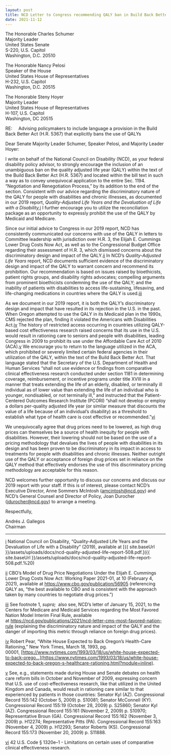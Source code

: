 ```yaml
---
layout: post
title: NCD Letter to Congress recommending QALY ban in Build Back Better Act
date: 2021-11-12
---
```

The Honorable Charles Schumer\
Majority Leader\
United States Senate\
S-220, U.S. Capitol\
Washington, D.C. 20510

The Honorable Nancy Pelosi\
Speaker of the House\
United States House of Representatives\
H-232, U.S. Capitol\
Washington, D.C. 20515

The Honorable Steny Hoyer\
Majority Leader\
United States House of Representatives\
H-107, U.S. Capitol\
Washington, DC 20515

RE:     Advising policymakers to include language a provision in the Build Back Better Act (H.R. 5367) that explicitly bans the use of QALYs

Dear Senate Majority Leader Schumer, Speaker Pelosi, and Majority Leader Hoyer:

I write on behalf of the National Council on Disability (NCD), as your federal disability policy advisor, to strongly encourage the inclusion of an unambiguous ban on the quality adjusted life year (QALY) within the text of the Build Back Better Act (H.R. 5367) and located within the bill text in such a way as to convey unequivocal application to the entire Sec. 1194. “Negotiation and Renegotiation Process,” by its addition to the end of the section. Consistent with our advice regarding the discriminatory nature of the QALY for people with disabilities and chronic illnesses, as documented in our 2019 report, *Quality-Adjusted Life Years and the Devaluation of Life with a Disability,*[i](https://ncd.gov/publications/2021/ncd-letter-qaly-ban#_edn1) I further encourage you to utilize the reconciliation package as an opportunity to expressly prohibit the use of the QALY by Medicaid and Medicare.

Since our initial advice to Congress in our 2019 report, NCD has consistently communicated our concerns with use of the QALY in letters to Committee leadership with jurisdiction over H.R. 3, the Elijah E. Cummings Lower Drug Costs Now Act, as well as to the Congressional Budget Office regarding their assessment of H.R. 3, which dismissed concerns about the discriminatory design and impact of the QALY.[ii](https://ncd.gov/publications/2021/ncd-letter-qaly-ban#_edn2) In NCD’s *Quality-Adjusted Life Years* report, NCD documents sufficient evidence of the discriminatory design and impact of the QALY to warrant concern and recommend its prohibition. Our recommendation is based on issues raised by bioethicists, patient rights groups, and disability rights advocates; compelling arguments from prominent bioethicists condemning the use of the QALY; and the inability of patients with disabilities to access life-sustaining, lifesaving, and life-changing medications in countries where the QALY is used.[iii](https://ncd.gov/publications/2021/ncd-letter-qaly-ban#_edn3)

As we document in our 2019 report, it is both the QALY’s discriminatory design and impact that have resulted in its rejection in the U.S. in the past. When Oregon attempted to use the QALY in its Medicaid plan in the 1990s, CMS rejected the plan, finding it violated the Americans with Disabilities Act.[iv](https://ncd.gov/publications/2021/ncd-letter-qaly-ban#_edn4) The history of restricted access occurring in countries utilizing QALY-based cost effectiveness research raised concerns that its use in the U.S. would result in rationing care to seniors and people with disabilities, leading Congress in 2009 to prohibit its use under the Affordable Care Act of 2010 (ACA).[v](https://ncd.gov/publications/2021/ncd-letter-qaly-ban#_edn5) We encourage you to return to the language utilized in the ACA, which prohibited or severely limited certain federal agencies in their utilization of the QALY, within the text of the Build Back Better Act. That language stated that the Secretary of the U.S. Department of Health and Human Services “shall not use evidence or findings from comparative clinical effectiveness research conducted under section 1181 in determining coverage, reimbursement, or incentive programs under title XVIII in a manner that treats extending the life of an elderly, disabled, or terminally ill individual as of lower value than extending the life of an individual who is younger, nondisabled, or not terminally ill,” and instructed that the Patient-Centered Outcomes Research Institute (PCORI) “shall not develop or employ a dollars per-quality adjusted life year (or similar measure that discounts the value of a life because of an individual’s disability) as a threshold to establish what type of health care is cost effective or recommended.”[vi](https://ncd.gov/publications/2021/ncd-letter-qaly-ban#_edn6)

We unequivocally agree that drug prices need to be lowered, as high drug prices can themselves be a source of health inequity for people with disabilities. However, their lowering should not be based on the use of a pricing methodology that devalues the lives of people with disabilities in its design and has been proven to be discriminatory in its impact in access to treatments for people with disabilities and chronic illnesses. Neither outright use of the QALY or acceptance of foreign drug prices set in reliance on the QALY method that effectively endorses the use of this discriminatory pricing methodology are acceptable for this reason.

NCD welcomes further opportunity to discuss our concerns and discuss our 2019 report with your staff. If this is of interest, please contact NCD’s Executive Director, Anne Sommers McIntosh ([amcintosh@ncd.gov](mailto:amcintosh@ncd.gov)) and NCD’s General Counsel and Director of Policy, Joan Durocher ([jdurocher@ncd.gov](mailto:jdurocher@ncd.gov)) to arrange a meeting.

Respectfully,

Andrés J. Gallegos\
Chairman

- - -

[i](https://ncd.gov/publications/2021/ncd-letter-qaly-ban#_ednref1) National Council on Disability, “Quality-Adjusted Life Years and the Devaluation of Life with a Disability” (2019), available at [{{ site.baseUrl }}/assets/uploads/docs/ncd-quality-adjusted-life-report-508.pdf.]({{ site.baseUrl }}/assets/uploads/docs/ncd-quality-adjusted-life-report-508.pdf.%20)   

[ii](https://ncd.gov/publications/2021/ncd-letter-qaly-ban#_ednref2) CBO’s Model of Drug Price Negotiations Under the Elijah E. Cummings Lower Drug Costs Now Act: Working Paper 2021-01, at 10 (February 4, 2021), available at <https://www.cbo.gov/publication/56905> (referencing QALY as, “the best available to CBO and is consistent with the approach taken by many countries to negotiate drug prices.”)

[iii](https://ncd.gov/publications/2021/ncd-letter-qaly-ban#_ednref3) See footnote 1, *supra;*  also see, NCD’s letter of January 15, 2021, to the Centers for Medicare and Medicaid Services regarding the Most Favored Nation Model Interim Final Rule, available at <https://ncd.gov/publications/2021/ncd-letter-cms-most-favored-nation-rule> (explaining the discriminatory nature and impact of the QALY and the danger of importing this metric through reliance on foreign drug prices).

[iv](https://ncd.gov/publications/2021/ncd-letter-qaly-ban#_ednref4) Robert Pear, “White House Expected to Back Oregon’s Health-Care Rationing,” New York Times, March 18, 1993, pg. 00001, [https://www.nytimes.com/1993/03/18/us/white-house-expected-to-back-orego...](https://www.nytimes.com/1993/03/18/us/white-house-expected-to-back-oregon-s-healthcare-rationing.html?module=inline).

[v](https://ncd.gov/publications/2021/ncd-letter-qaly-ban#_ednref5) See, e.g., statements made during House and Senate debates on health care reform bills in October and November of 2009, expressing concern that U.S. use of cost-effectiveness research, like that utilized in the United Kingdom and Canada, would result in rationing care similar to that experienced by patients in those countries: Senator Kyl (AZ). Congressional Record 155:142 (October 5, 2009) p. S10081; Senator McConnell (KY). Congressional Record 155:19 (October 28, 2009) p. S25860; Senator Kyl (AZ). Congressional Record 155:161 (November 2, 2009) p. S10970; Representative Broun (GA). Congressional Record 155:162 (November 3, 2009) p. H12274; Representative Pitts (PA). Congressional Record 155:163 (November 4, 2009) p. H12293; Senator Roberts (KS). Congressional Record 155:173 (November 20, 2009) p. S11888.

[vi](https://ncd.gov/publications/2021/ncd-letter-qaly-ban#_ednref6) 42 U.S. Code § 1320e–1 - Limitations on certain uses of comparative clinical effectiveness research.
